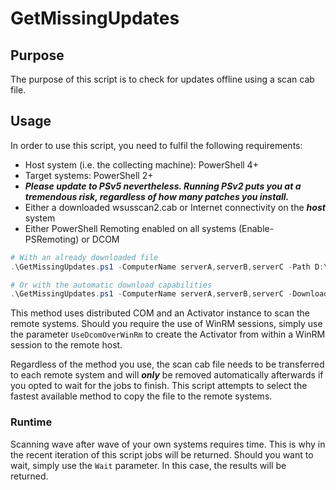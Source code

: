 # GetMissingUpdates
## Purpose
The purpose of this script is to check for updates offline using a scan cab file.

## Usage
In order to use this script, you need to fulfil the following requirements:
- Host system (i.e. the collecting machine): PowerShell 4+
- Target systems: PowerShell 2+
- ***Please update to PSv5 nevertheless. Running PSv2 puts you at a tremendous risk, regardless of how many patches you install.***
- Either a downloaded wsusscan2.cab or Internet connectivity on the ***host*** system
- Either PowerShell Remoting enabled on all systems (Enable-PSRemoting) or DCOM

```powershell
# With an already downloaded file
.\GetMissingUpdates.ps1 -ComputerName serverA,serverB,serverC -Path D:\wsusscn2.cab -Credential (Get-Credential) -Verbose

# Or with the automatic download capabilities
.\GetMissingUpdates.ps1 -ComputerName serverA,serverB,serverC -DownloadUri http://go.microsoft.com/fwlink/?linkid=74689 -Credential (Get-Credential) -Verbose
```

This method uses distributed COM and an Activator instance to scan the remote systems. Should you require the use of WinRM sessions, simply use the parameter ```UseDcomOverWinRm``` to create the Activator from within a WinRM session to the remote host.

Regardless of the method you use, the scan cab file needs to be transferred to each remote system and will ***only*** be removed automatically afterwards if you opted to wait for the jobs to finish. This script attempts to select the fastest available method to copy the file to the remote systems.

### Runtime

Scanning wave after wave of your own systems requires time. This is why in the recent iteration of this script jobs will be returned. Should you want to wait, simply use the ```Wait``` parameter. In this case, the results will be returned.
